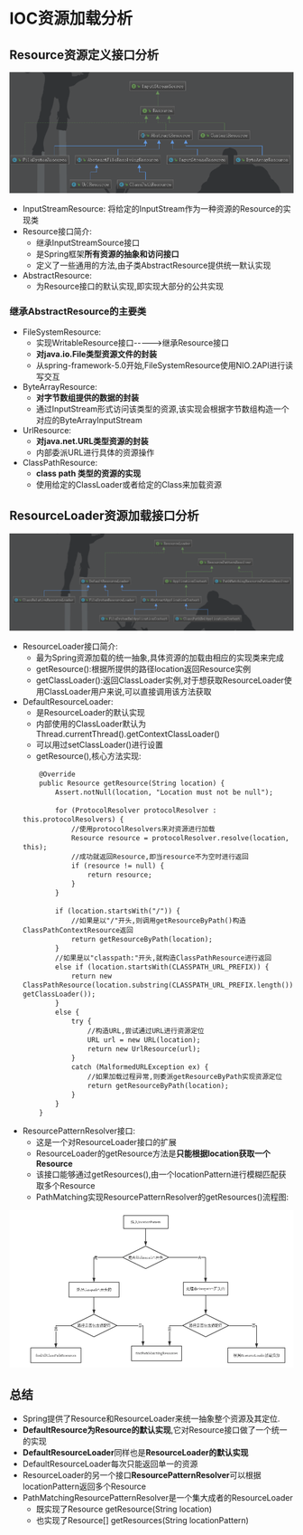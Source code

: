 # IOC资源加载分析
## Resource资源定义接口分析
![Resource的uml结构图](Resource.png)
* InputStreamResource: 将给定的InputStream作为一种资源的Resource的实现类
* Resource接口简介:
    * 继承InputStreamSource接口
    * 是Spring框架**所有资源的抽象和访问接口**
    * 定义了一些通用的方法,由子类AbstractResource提供统一默认实现
* AbstractResource:
    * 为Resource接口的默认实现,即实现大部分的公共实现
### 继承AbstractResource的主要类
* FileSystemResource:
    * 实现WritableResource接口----->继承Resource接口
    * **对java.io.File类型资源文件的封装**
    * 从spring-framework-5.0开始,FileSystemResource使用NIO.2API进行读写交互
* ByteArrayResource:
    * **对字节数组提供的数据的封装**
    * 通过InputStream形式访问该类型的资源,该实现会根据字节数组构造一个对应的ByteArrayInputStream
* UrlResource:
    * **对java.net.URL类型资源的封装**
    * 内部委派URL进行具体的资源操作
* ClassPathResource:
    * **class path 类型的资源的实现**
    * 使用给定的ClassLoader或者给定的Class来加载资源
## ResourceLoader资源加载接口分析
![ResourceLoader的uml结构图](ResourceLoader.png)
* ResourceLoader接口简介:
    * 最为Spring资源加载的统一抽象,具体资源的加载由相应的实现类来完成
    * getResource():根据所提供的路径location返回Resource实例
    * getClassLoader():返回ClassLoader实例,对于想获取ResourceLoader使用ClassLoader用户来说,可以直接调用该方法获取
 * DefaultResourceLoader:
    * 是ResourceLoader的默认实现
    * 内部使用的ClassLoader默认为Thread.currentThread().getContextClassLoader()
    * 可以用过setClassLoader()进行设置
    * getResource(),核心方法实现:
    ```
        @Override
    	public Resource getResource(String location) {
    		Assert.notNull(location, "Location must not be null");
    
    		for (ProtocolResolver protocolResolver : this.protocolResolvers) {
    			//使用protocolResolvers来对资源进行加载
    			Resource resource = protocolResolver.resolve(location, this);
    			//成功就返回Resource,即当resource不为空时进行返回
    			if (resource != null) {
    				return resource;
    			}
    		}
    
    		if (location.startsWith("/")) {
    			//如果是以"/"开头,则调用getResourceByPath()构造ClassPathContextResource返回
    			return getResourceByPath(location);
    		}
    		//如果是以"classpath:"开头,就构造ClassPathResource进行返回
    		else if (location.startsWith(CLASSPATH_URL_PREFIX)) {
    			return new ClassPathResource(location.substring(CLASSPATH_URL_PREFIX.length()), getClassLoader());
    		}
    		else {
    			try {
    				//构造URL,尝试通过URL进行资源定位
    				URL url = new URL(location);
    				return new UrlResource(url);
    			}
    			catch (MalformedURLException ex) {
    				//如果加载过程异常,则委派getResourceByPath实现资源定位
    				return getResourceByPath(location);
    			}
    		}
    	}
    ```
* ResourcePatternResolver接口:
    * 这是一个对ResourceLoader接口的扩展
    * ResourceLoader的getResource方法是**只能根据location获取一个Resource**
    * 该接口能够通过getResources(),由一个locationPattern进行模糊匹配获取多个Resource
    * PathMatching实现ResourcePatternResolver的getResources()流程图:

![PathMatchingResourcePatternResolver流程图](../image/PathMatchingResourcePatternResolver_getResources.png)

## 总结
* Spring提供了Resource和ResourceLoader来统一抽象整个资源及其定位.
* **DefaultResource为Resource的默认实现**,它对Resource接口做了一个统一的实现
* **DefaultResourceLoader**同样也是**ResourceLoader的默认实现**
* DefaultResourceLoader每次只能返回单一的资源
* ResourceLoader的另一个接口**ResourcePatternResolver**可以根据locationPattern返回多个Resource
* PathMatchingResourcePatternResolver是一个集大成者的ResourceLoader
    * 既实现了Resource getResource(String location)
    * 也实现了Resource[] getResources(String locationPattern)